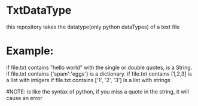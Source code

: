 # TxtDataType
  this repository takes the datatype(only python dataTypes) of a text file
  
# Example:
  if file.txt contains "hello world" with the single or double quotes, is a String.
  if file.txt contains {'spam':'eggs'} is a dictionary.
  if file.txt contains [1,2,3] is a list with intigers 
  if file.txt contains ['1', '2', '3'] is a list with strings
  
#NOTE:
  is like the syntax of python, if you miss a quote in the string, it will cause an error
  
